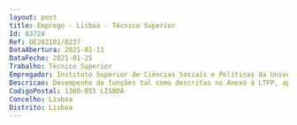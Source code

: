 ```yaml
--- 
layout: post
title: Emprego - Lisboa - Técnico Superior
Id: 83724
Ref: OE202101/0237
DataAbertura: 2021-01-11
DataFecho: 2021-01-25
Trabalho: Técnico Superior
Empregador: Instituto Superior de Ciências Sociais e Políticas da Universidade de Lisboa
Descricao: Desempenho de funções tal como descritas no Anexo à LTFP, aprovada pela Lei n.º 35 2014, de 20 de junho, para o qual remete o n.º 2 do artigo 88.º da mesma Lei, tendo como funções específicas  a) Preparar informações internas a submeter aos órgãos de Gestão do ISCSP no seguimento das atividades em curso no centro e dos seus projetos b) Apoiar a monitorização e elaboração de respostas integradas por parte da unidade no seguimento de diferentes solicitações de dados estatísticos requeridos c) Apoiar os processos internos e a tarefas administrativas necessárias às atividades diárias dos grupos de investigação e projetos da Unidade de Investigação, incluindo a monitorização de processos de financiamento para missões.d) Apoiar na gestão de projetos de investigação financiados e não financiados e na elaboração de novas propostas de financiamento e) Apoiar logisticamente a organização de eventos nacionais e internacionais no âmbito de projetos de investigação.
CodigoPostal: 1300-055 LISBOA
Concelho: Lisboa
Distrito: Lisboa
--- 
```

